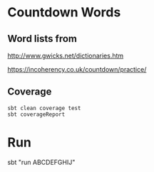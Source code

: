 # Countdown Words

## Word lists from 

http://www.gwicks.net/dictionaries.htm

https://incoherency.co.uk/countdown/practice/

## Coverage
```
sbt clean coverage test
sbt coverageReport
```


# Run

sbt "run ABCDEFGHIJ"
